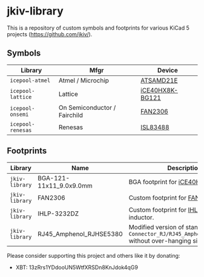 # jkiv-library

This is a repository of custom symbols and footprints for various KiCad 5 projects (https://github.com/jkiv/).

## Symbols

Library | Mfgr | Device
--- | --- | ---
`icepool-atmel` | Atmel / Microchip | [ATSAMD21E](https://www.microchip.com/wwwproducts/en/ATsamd21g15)
`icepool-lattice` | Lattice | [iCE40HX8K-BG121](http://www.latticesemi.com/iCE40)
`icepool-onsemi` | On Semiconductor / Fairchild | [FAN2306](https://www.onsemi.com/products/power-management/dc-dc-controllers-converters-regulators/converters/fan2306)
`icepool-renesas` | Renesas | [ISL83488](https://www.renesas.com/us/en/products/interface/rs-485-rs-422-rs-232/rs-485-rs-422/device/ISL83488.html)

## Footprints

Library | Name | Description
---  | --- | ---
`jkiv-library` | BGA-121-11x11_9.0x9.0mm | BGA footprint for [iCE40HX8K-BG121](http://www.latticesemi.com/iCE40).
`jkiv-library` | FAN2306 | Custom footprint for [FAN2306](https://www.onsemi.com/products/power-management/dc-dc-controllers-converters-regulators/converters/fan2306).
`jkiv-library` | IHLP-3232DZ | Custom footprint for [IHLP-3232DZ](https://www.vishay.com/product?docid=34316) inductor.
`jkiv-library` | RJ45_Amphenol_RJHSE5380 | Modified version of standard `Connector_RJ/RJ45_Amphenol_RJHSE5380` without over-hanging silkscreen.

Please consider supporting this project and others like it by donating:
* XBT: 13zRrs1YDdooUN5WtfXRSDn8KnJdok4qG9

